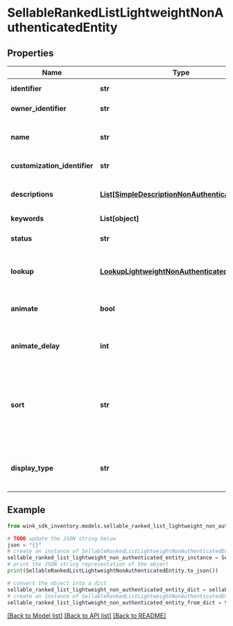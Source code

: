 # SellableRankedListLightweightNonAuthenticatedEntity


## Properties

Name | Type | Description | Notes
------------ | ------------- | ------------- | -------------
**identifier** | **str** | Unique identifier | 
**owner_identifier** | **str** | AffiliateAccount identifier | 
**name** | **str** | Descriptive name of this list for seller use only | 
**customization_identifier** | **str** | Customization identifier | 
**descriptions** | [**List[SimpleDescriptionNonAuthenticatedEntity]**](SimpleDescriptionNonAuthenticatedEntity.md) | Contains custom title and description of grid | 
**keywords** | **List[object]** |  | 
**status** | **str** | Status | [default to 'ACTIVE']
**lookup** | [**LookupLightweightNonAuthenticatedEntity**](LookupLightweightNonAuthenticatedEntity.md) | The destination to display ranked blocking from. | 
**animate** | **bool** | Create an animated gif instead of a list of images | [optional] [default to False]
**animate_delay** | **int** | Controls animation delay in milliseconds. -1 is disabled | [optional] [default to -1]
**sort** | **str** | Determines which badge to show on the Web Component. Is also used to sort properties for search grids. | [optional] 
**display_type** | **str** | Indicate which initial values to display first on the front-facing card | [optional] [default to 'NATIVE']

## Example

```python
from wink_sdk_inventory.models.sellable_ranked_list_lightweight_non_authenticated_entity import SellableRankedListLightweightNonAuthenticatedEntity

# TODO update the JSON string below
json = "{}"
# create an instance of SellableRankedListLightweightNonAuthenticatedEntity from a JSON string
sellable_ranked_list_lightweight_non_authenticated_entity_instance = SellableRankedListLightweightNonAuthenticatedEntity.from_json(json)
# print the JSON string representation of the object
print(SellableRankedListLightweightNonAuthenticatedEntity.to_json())

# convert the object into a dict
sellable_ranked_list_lightweight_non_authenticated_entity_dict = sellable_ranked_list_lightweight_non_authenticated_entity_instance.to_dict()
# create an instance of SellableRankedListLightweightNonAuthenticatedEntity from a dict
sellable_ranked_list_lightweight_non_authenticated_entity_from_dict = SellableRankedListLightweightNonAuthenticatedEntity.from_dict(sellable_ranked_list_lightweight_non_authenticated_entity_dict)
```
[[Back to Model list]](../README.md#documentation-for-models) [[Back to API list]](../README.md#documentation-for-api-endpoints) [[Back to README]](../README.md)


